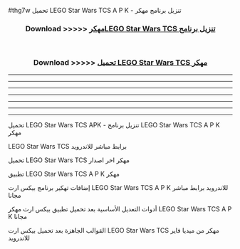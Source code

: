 #thg7w تحميل LEGO Star Wars TCS A P K - تنزيل برنامج مهكر



<div align="center">
<h3>Download >>>>> <a href="https://runaway1.web.app/?sq=LEGO Star Wars TCS">مهكرLEGO Star Wars TCS تنزيل برنامج</a></h3><br>

<h3>Download >>>>> <a href="https://runaway1.web.app/?sq=LEGO Star Wars TCS">تحميل LEGO Star Wars TCS مهكر</a></h3>
</div>


----------------------------------------------------------

----------------------------------------------------------

----------------------------------------------------------

----------------------------------------------------------

----------------------------------------------------------

----------------------------------------------------------

----------------------------------------------------------

تحميل LEGO Star Wars TCS APK - تنزيل برنامج LEGO Star Wars TCS A P K مهكر

LEGO Star Wars TCS برابط مباشر للاندرويد

تحميل LEGO Star Wars TCS مهكر اخر اصدار

تطبيق LEGO Star Wars TCS A P K مهكر

إضافات تهكير برنامج بيكس ارت LEGO Star Wars TCS A P K للاندرويد برابط مباشر مجانا

أدوات التعديل الأساسية بعد تحميل تطبيق بيكس ارت مهكر LEGO Star Wars TCS A P K مجانا

القوالب الجاهزة بعد تحميل بيكس ارت LEGO Star Wars TCS مهكر من ميديا فاير للاندرويد


